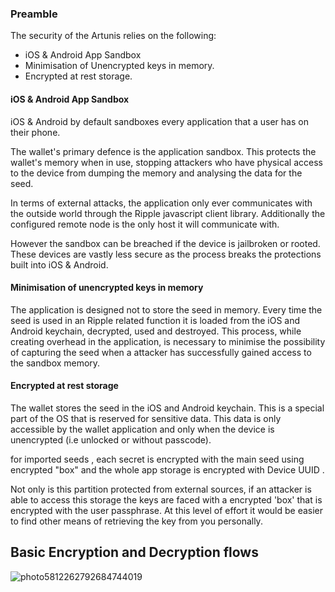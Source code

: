 ### Preamble
The security of the Artunis relies on the following: 
- iOS & Android App Sandbox
- Minimisation of Unencrypted keys in memory.
- Encrypted at rest storage.


#### iOS & Android App Sandbox
iOS & Android by default sandboxes every application that a user has on their phone. 

The wallet's primary defence is the application sandbox. This protects the wallet's memory when in use, stopping attackers who have physical access to the device from dumping the memory and analysing the data for the seed. 

In terms of external attacks, the application only ever communicates with the outside world through the Ripple javascript client library. Additionally the configured remote node is the only host it will communicate with. 

However the sandbox can be breached if the device is jailbroken or rooted. These devices are vastly less secure as the process breaks the protections built into iOS & Android. 

#### Minimisation of unencrypted keys in memory
The application is designed not to store the seed in memory. Every time the seed is used in an Ripple related function it is loaded from the iOS and Android keychain, decrypted, used and destroyed. This process, while creating overhead in the application, is necessary to minimise the possibility of capturing the seed when a attacker has successfully gained access to the sandbox memory.


#### Encrypted at rest storage
The wallet stores the seed in the iOS and Android keychain. This is a special part of the OS that is reserved for sensitive data. This data is only accessible by the  wallet application and only when the device is unencrypted (i.e unlocked or without passcode).

for imported seeds , each secret is encrypted with the main seed using encrypted "box" and the whole app storage is encrypted with Device UUID . 

Not only is this partition protected from external sources, if an attacker is able to access this storage the keys are faced with a encrypted 'box' that is encrypted with the user passphrase. At this level of effort it would be easier to find other means of retrieving the key from you personally. 


## Basic Encryption and Decryption flows

![photo5812262792684744019](https://user-images.githubusercontent.com/6250203/37844988-f9468798-2ee6-11e8-96b3-55adf5faf15c.jpg)
